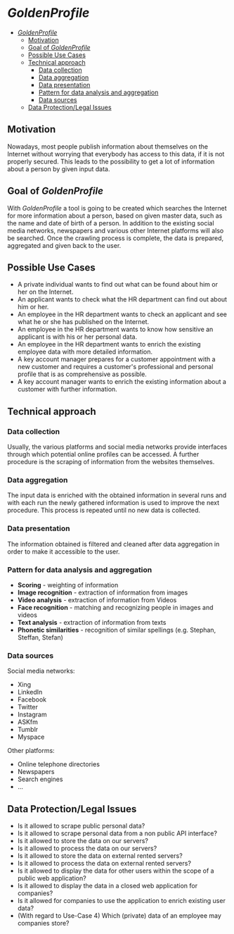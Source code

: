 # _GoldenProfile_

- [_GoldenProfile_](#_goldenprofile_)
  - [Motivation](#motivation)
  - [Goal of _GoldenProfile_](#goal-of-_goldenprofile_)
  - [Possible Use Cases](#possible-use-cases)
  - [Technical approach](#technical-approach)
    - [Data collection](#data-collection)
    - [Data aggregation](#data-aggregation)
    - [Data presentation](#data-presentation)
    - [Pattern for data analysis and aggregation](#pattern-for-data-analysis-and-aggregation)
    - [Data sources](#data-sources)
  - [Data Protection/Legal Issues](#data-protectionlegal-issues)

## Motivation

Nowadays, most people publish information about themselves on the Internet without worrying that everybody has access to this data, if it is not properly secured. This leads to the possibility to get a lot of information about a person by given input data.

## Goal of _GoldenProfile_

With _GoldenProfile_ a tool is going to be created which searches the Internet for more information about a person, based on given master data, such as the name and date of birth of a person. In addition to the existing social media networks, newspapers and various other Internet platforms will also be searched. Once the crawling process is complete, the data is prepared, aggregated and given back to the user.

## Possible Use Cases

- A private individual wants to find out what can be found about him or her on the Internet.
- An applicant wants to check what the HR department can find out about him or her.
- An employee in the HR department wants to check an applicant and see what he or she has published on the Internet.
- An employee in the HR department wants to know how sensitive an applicant is with his or her personal data.
- An employee in the HR department wants to enrich the existing employee data with more detailed information.
- A key account manager prepares for a customer appointment with a new customer and requires a customer's professional and personal profile that is as comprehensive as possible.
- A key account manager wants to enrich the existing information about a customer with further information.

## Technical approach

### Data collection

Usually, the various platforms and social media networks provide interfaces through which potential online profiles can be accessed. A further procedure is the scraping of information from the websites themselves.

### Data aggregation

The input data is enriched with the obtained information in several runs and with each run the newly gathered information is used to improve the next procedure. This process is repeated until no new data is collected.

### Data presentation

The information obtained is filtered and cleaned after data aggregation in order to make it accessible to the user.

### Pattern for data analysis and aggregation

- **Scoring** - weighting of information
- **Image recognition** - extraction of information from images
- **Video analysis** - extraction of information from Videos
- **Face recognition** - matching and recognizing people in images and videos
- **Text analysis** - extraction of information from texts
- **Phonetic similarities** - recognition of similar spellings (e.g. Stephan, Steffan, Stefan)

### Data sources

Social media networks:

- Xing
- LinkedIn
- Facebook
- Twitter
- Instagram
- ASKfm
- Tumblr
- Myspace

Other platforms:

- Online telephone directories
- Newspapers
- Search engines
- ...

## Data Protection/Legal Issues

- Is it allowed to scrape public personal data?
- Is it allowed to scrape personal data from a non public API interface?
- Is it allowed to store the data on our servers?
- Is it allowed to process the data on our servers?
- Is it allowed to store the data on external rented servers?
- Is it allowed to process the data on external rented servers?
- Is it allowed to display the data for other users within the scope of a public web application?
- Is it allowed to display the data in a closed web application for companies?
- Is it allowed for companies to use the application to enrich existing user data?
- (With regard to Use-Case 4) Which (private) data of an employee may companies store?

